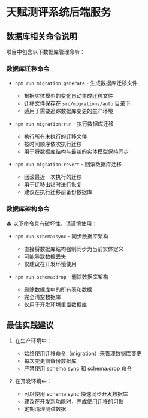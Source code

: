 # 天赋测评系统后端服务

## 数据库相关命令说明

项目中包含以下数据库管理命令：

### 数据库迁移命令

- `npm run migration:generate` - 生成数据库迁移文件
  - 根据实体模型的变化自动生成迁移文件
  - 迁移文件保存在 `src/migrations/auto` 目录下
  - 适用于需要追踪数据库变更的生产环境

- `npm run migration:run` - 执行数据库迁移
  - 执行所有未执行的迁移文件
  - 按时间顺序依次执行迁移
  - 用于将数据库结构与最新的实体模型保持同步

- `npm run migration:revert` - 回滚数据库迁移
  - 回滚最近一次执行的迁移
  - 用于迁移出错时进行恢复
  - 建议在执行迁移前备份数据库

### 数据库架构命令

⚠️ 以下命令具有破坏性，请谨慎使用：

- `npm run schema:sync` - 同步数据库架构
  - 直接将数据库结构强制同步为当前实体定义
  - 可能导致数据丢失
  - 仅建议在开发环境使用

- `npm run schema:drop` - 删除数据库架构
  - 删除数据库中的所有表和数据
  - 完全清空数据库
  - 仅用于开发环境重置数据库

## 最佳实践建议

1. 在生产环境中：
   - 始终使用迁移命令（migration）来管理数据库变更
   - 每次变更前备份数据库
   - 严禁使用 schema:sync 和 schema:drop 命令

2. 在开发环境中：
   - 可以使用 schema:sync 快速同步开发数据库
   - 建议在开发新功能时，养成使用迁移的习惯
   - 定期清理测试数据 